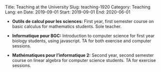 Title: Teaching at the University
Slug: teaching-1920
Category: Teaching
Lang: en
Date: 2019-09-01
Start: 2019-09-01
End: 2020-06-01

- **Outils de calcul pour les sciences:** First year, first semester course on basic calculus for mathematics students. Sole teacher.

- **Informatique pour BGC:** Introduction to computer science for first year biology students, using javascript. TA for both exercise
and computer sessions.

- **Mathématiques pour l’informatique 2:** Second year, second semester course on linear algebra for computer science students. TA for 
exercise sessions.
